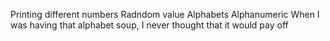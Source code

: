 Printing different numbers
Radndom value
Alphabets
Alphanumeric
When I was having that alphabet soup, I never thought that it would pay off

